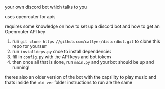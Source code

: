 your own discord bot which talks to you

uses openrouter for apis

requires some knowledge on how to set up a discord bot and how to get an Openrouter API key

1. run `git clone https://github.com/catlyer/discordbot.git` to clone this repo for yourself
2. run `installdeps.py` once to install dependencies
3. fill in `config.py` with the API keys and bot tokens
4. then once all that is done, run `main.py` and your bot should be up and running!


theres also an older version of the bot with the capaility to play music and thats inside the `old ver` folder
instructions to run are the same